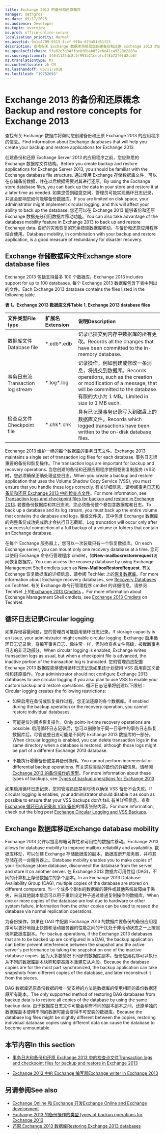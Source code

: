 ```yaml
---
title: Exchange 2013 的备份和还原概念
manager: sethgros
ms.date: 09/17/2015
ms.audience: Developer
ms.topic: overview
ms.prod: office-online-server
localization_priority: Normal
ms.assetid: 9a1c4709-9313-4ccf-9f8a-673a51d51f23
description: 查找有关 Exchange 数据库将帮助您创建备份和还原 Exchange 2013 的应用程序的信息。
ms.openlocfilehash: 5fa62c3d34ffbe8f0bab852c6d41c49220e2883a
ms.sourcegitcommit: 34041125dc8c5f993b21cebfc4f8b72f0fd2cb6f
ms.translationtype: MT
ms.contentlocale: zh-CN
ms.lasthandoff: 06/11/2018
ms.locfileid: "19752693"
---
```

# <a name="backup-and-restore-concepts-for-exchange-2013"></a><span data-ttu-id="62eff-103">Exchange 2013 的备份和还原概念</span><span class="sxs-lookup"><span data-stu-id="62eff-103">Backup and restore concepts for Exchange 2013</span></span>

<span data-ttu-id="62eff-104">查找有关 Exchange 数据库将帮助您创建备份和还原 Exchange 2013 的应用程序的信息。</span><span class="sxs-lookup"><span data-stu-id="62eff-104">Find information about Exchange databases that will help you create your backup and restore applications for Exchange 2013.</span></span>
  
<span data-ttu-id="62eff-105">创建备份和还原 Exchange Server 2013 的应用程序之前，您应熟悉的 Exchange 数据库文件结构。</span><span class="sxs-lookup"><span data-stu-id="62eff-105">Before you create backup and restore applications for Exchange Server 2013, you should be familiar with the Exchange database file structure.</span></span> <span data-ttu-id="62eff-106">通过使用 Exchange 存储数据库文件，可以在存储备份数据，并在以后根据需要对其进行还原。</span><span class="sxs-lookup"><span data-stu-id="62eff-106">By using the Exchange store database files, you can back up the data in your store and restore it at a later time as needed.</span></span> <span data-ttu-id="62eff-107">如果您受到磁盘空间，管理员可能实现循环日志记录，并这会影响您如何能够备份数据库。</span><span class="sxs-lookup"><span data-stu-id="62eff-107">If you are limited on disk space, your administrator might implement circular logging, and this will affect your ability to back up the database.</span></span> <span data-ttu-id="62eff-108">您还可以在 Exchange 2013 能够备份和还原 Exchange 数据充分利用数据库移动功能。</span><span class="sxs-lookup"><span data-stu-id="62eff-108">You can also take advantage of the database mobility feature in Exchange 2013 to back up and restore Exchange data.</span></span> <span data-ttu-id="62eff-109">良好的灾难恢复的冗余措施数据库移动，与备份和还原应用程序结合使用。</span><span class="sxs-lookup"><span data-stu-id="62eff-109">Database mobility, in combination with your backup and restore application, is a good measure of redundancy for disaster recovery.</span></span>

<span data-ttu-id="62eff-110"><a name="bk_exchangedatabases"> </a></span><span class="sxs-lookup"><span data-stu-id="62eff-110"></span></span>

## <a name="exchange-store-database-files"></a><span data-ttu-id="62eff-111">Exchange 存储数据库文件</span><span class="sxs-lookup"><span data-stu-id="62eff-111">Exchange store database files</span></span>

<span data-ttu-id="62eff-112">Exchange 2013 包括支持最多 100 个数据库。</span><span class="sxs-lookup"><span data-stu-id="62eff-112">Exchange 2013 includes support for up to 100 databases.</span></span> <span data-ttu-id="62eff-113">每个 Exchange 2013 数据库包含下表中列出的文件。</span><span class="sxs-lookup"><span data-stu-id="62eff-113">Each Exchange 2013 database contains the files listed in the following table.</span></span> 
  
<span data-ttu-id="62eff-114">**表 1。Exchange 2013 数据库文件**</span><span class="sxs-lookup"><span data-stu-id="62eff-114">**Table 1. Exchange 2013 database files**</span></span>

|<span data-ttu-id="62eff-115">文件类型</span><span class="sxs-lookup"><span data-stu-id="62eff-115">File type</span></span>|<span data-ttu-id="62eff-116">扩展名</span><span class="sxs-lookup"><span data-stu-id="62eff-116">Extension</span></span>|<span data-ttu-id="62eff-117">说明</span><span class="sxs-lookup"><span data-stu-id="62eff-117">Description</span></span>|
|:-----|:-----|:-----|
|<span data-ttu-id="62eff-118">数据库文件</span><span class="sxs-lookup"><span data-stu-id="62eff-118">Database file</span></span>  <br/> |<span data-ttu-id="62eff-119">\*.edb</span><span class="sxs-lookup"><span data-stu-id="62eff-119">\*.edb</span></span>  <br/> |<span data-ttu-id="62eff-120">记录已提交到内存中数据库的所有更改。</span><span class="sxs-lookup"><span data-stu-id="62eff-120">Records all the changes that have been committed to the in-memory database.</span></span>  <br/> |
|<span data-ttu-id="62eff-121">事务日志流</span><span class="sxs-lookup"><span data-stu-id="62eff-121">Transaction log stream</span></span>  <br/> |<span data-ttu-id="62eff-122">\*.log</span><span class="sxs-lookup"><span data-stu-id="62eff-122">\*.log</span></span>  <br/> |<span data-ttu-id="62eff-123">记录操作，例如创建或修改一条消息，将提交到数据库。</span><span class="sxs-lookup"><span data-stu-id="62eff-123">Records operations, such as the creation or modification of a message, that will be committed to the database.</span></span> <span data-ttu-id="62eff-124">有限的大小为 1 MB。</span><span class="sxs-lookup"><span data-stu-id="62eff-124">Limited in size to 1 MB each.</span></span>  <br/> |
|<span data-ttu-id="62eff-125">检查点文件</span><span class="sxs-lookup"><span data-stu-id="62eff-125">Checkpoint file</span></span>  <br/> |<span data-ttu-id="62eff-126">\*.chk</span><span class="sxs-lookup"><span data-stu-id="62eff-126">\*.chk</span></span>  <br/> |<span data-ttu-id="62eff-127">具有已记录事务记录写入到磁盘上的数据库文件。</span><span class="sxs-lookup"><span data-stu-id="62eff-127">Records which logged transactions have been written to the on-disk database files.</span></span>  <br/> |
   
<span data-ttu-id="62eff-128">Exchange 2013 维护一组的每个数据库的事务日志文件。</span><span class="sxs-lookup"><span data-stu-id="62eff-128">Exchange 2013 maintains a single set of transaction log files for each database.</span></span> <span data-ttu-id="62eff-129">事务日志很重要的备份和恢复操作。</span><span class="sxs-lookup"><span data-stu-id="62eff-129">The transaction logs are important for backup and recovery operations.</span></span> <span data-ttu-id="62eff-130">当您创建的备份和还原应用程序使用卷影复制服务 (VSS) 时，您必须确保正确处理这些日志。</span><span class="sxs-lookup"><span data-stu-id="62eff-130">When you create a backup and restore application that uses the Volume Shadow Copy Service (VSS), you must ensure that you handle these logs correctly.</span></span> <span data-ttu-id="62eff-131">有关详细信息，请参阅[事务日志和备份和还原 Exchange 2013 中的检查点文件](transaction-logs-and-checkpoint-files-for-backup-and-restore-in-exchange.md)。</span><span class="sxs-lookup"><span data-stu-id="62eff-131">For more information, see [Transaction logs and checkpoint files for backup and restore in Exchange 2013](transaction-logs-and-checkpoint-files-for-backup-and-restore-in-exchange.md).</span></span> <span data-ttu-id="62eff-132">若要备份数据库和其日志流，您必须备份整个卷包含数据库和日志。</span><span class="sxs-lookup"><span data-stu-id="62eff-132">To back up a database and its log stream, you must back up the entire volume that contains the database and logs.</span></span> <span data-ttu-id="62eff-133">量或文件夹，其中包含 Exchange 数据库的完整备份成功完成后才会执行日志截断。</span><span class="sxs-lookup"><span data-stu-id="62eff-133">Log truncation will occur only after a successful completion of a full backup of a volume or folders that contain an Exchange database.</span></span>
  
<span data-ttu-id="62eff-134">在每个 Exchange 服务器上，您可以一次装载只有一个恢复数据库。</span><span class="sxs-lookup"><span data-stu-id="62eff-134">On each Exchange server, you can mount only one recovery database at a time.</span></span> <span data-ttu-id="62eff-135">您可以使用 Exchange 命令行管理程序 cmdlet，如**New-mailboxrestorerequest**访问恢复数据库。</span><span class="sxs-lookup"><span data-stu-id="62eff-135">You can access the recovery database by using Exchange Management Shell cmdlets such as **New-MailboxRestoreRequest**.</span></span> <span data-ttu-id="62eff-136">有关 Exchange 恢复数据库的详细信息，请参阅 TechNet 上的[恢复数据库](http://technet.microsoft.com/en-us/library/dd876954%28v=exchg.150%29.aspx)。</span><span class="sxs-lookup"><span data-stu-id="62eff-136">For more information about Exchange recovery databases, see [Recovery Databases](http://technet.microsoft.com/en-us/library/dd876954%28v=exchg.150%29.aspx) on TechNet.</span></span> <span data-ttu-id="62eff-137">有关 Exchange 命令行管理程序 cmdlet 的详细信息，请参阅 TechNet 上的[Exchange 2013 Cmdlets](http://technet.microsoft.com/en-us/library/bb124413.aspx) 。</span><span class="sxs-lookup"><span data-stu-id="62eff-137">For more information about Exchange Management Shell cmdlets, see [Exchange 2013 Cmdlets](http://technet.microsoft.com/en-us/library/bb124413.aspx) on TechNet.</span></span> 
  
## <a name="circular-logging"></a><span data-ttu-id="62eff-138">循环日志记录</span><span class="sxs-lookup"><span data-stu-id="62eff-138">Circular logging</span></span>
<span data-ttu-id="62eff-139"><a name="bk_circularlogging"> </a></span><span class="sxs-lookup"><span data-stu-id="62eff-139"></span></span>

<span data-ttu-id="62eff-140">如果存储容量问题，您的管理员可能启用循环日志记录。</span><span class="sxs-lookup"><span data-stu-id="62eff-140">If storage capacity is an issue, your administrator might enable circular logging.</span></span> <span data-ttu-id="62eff-141">Exchange 启用循环日志记录后，将编写事务日志，像往常一样，但时检查点文件高级，被截断事务日志的非活动部分。</span><span class="sxs-lookup"><span data-stu-id="62eff-141">When circular logging is enabled, Exchange writes transaction logs as usual, but when a checkpoint file is advanced, the inactive portion of the transaction log is truncated.</span></span> <span data-ttu-id="62eff-142">您的管理员应配置 Exchange 2013 数据库能够使用循环日志记录如果还计划使用 VSS 启用自定义备份和还原操作。</span><span class="sxs-lookup"><span data-stu-id="62eff-142">Your administrator should not configure Exchange 2013 databases to use circular logging if you also plan to use VSS to enable your custom backup and restore operations.</span></span> <span data-ttu-id="62eff-143">循环日志记录将创建以下限制：</span><span class="sxs-lookup"><span data-stu-id="62eff-143">Circular logging creates the following restrictions:</span></span> 
  
- <span data-ttu-id="62eff-144">如果启用在备份或恢复操作过程，您无法还原的各个数据库。</span><span class="sxs-lookup"><span data-stu-id="62eff-144">If enabled during the backup operation or the recovery operation, you cannot restore individual databases.</span></span>
    
- <span data-ttu-id="62eff-145">可能是仅时间点恢复操作。</span><span class="sxs-lookup"><span data-stu-id="62eff-145">Only point-in-time recovery operations are possible.</span></span> <span data-ttu-id="62eff-146">启用循环日志记录后，您可以删除位于同一目录中的事务日志恢复数据库后，尽管这些日志可能是不同的 Exchange 2013 数据库的一部分。</span><span class="sxs-lookup"><span data-stu-id="62eff-146">When circular logging is enabled, you can delete transaction logs in the same directory when a database is restored, although those logs might be part of a different Exchange 2013 database.</span></span> 
    
- <span data-ttu-id="62eff-147">不能执行增量备份或差异备份操作。</span><span class="sxs-lookup"><span data-stu-id="62eff-147">You cannot perform incremental or differential backup operations.</span></span> <span data-ttu-id="62eff-148">有关这些类型的备份的详细信息，请参阅[Exchange 2013 的备份操作的类型](types-of-backup-operations-for-exchange-2013.md)。</span><span class="sxs-lookup"><span data-stu-id="62eff-148">For more information about these types of backups, see [Types of backup operations for Exchange 2013](types-of-backup-operations-for-exchange-2013.md).</span></span>
    
<span data-ttu-id="62eff-149">如果启用循环日志记录，您的管理员应禁用尽快以确保 VSS 备份不会失败。</span><span class="sxs-lookup"><span data-stu-id="62eff-149">If circular logging is enables, your administrator should disable it as soon as possible to ensure that your VSS backups don't fail.</span></span> <span data-ttu-id="62eff-150">有关详细信息，查看[Exchange 循环日志记录和 VSS 备份](http://blogs.technet.com/b/exchange/archive/2010/08/18/3410672.aspx)的博客张贴内容。</span><span class="sxs-lookup"><span data-stu-id="62eff-150">For more information, check out the blog post [Exchange Circular Logging and VSS Backups](http://blogs.technet.com/b/exchange/archive/2010/08/18/3410672.aspx).</span></span> 
  
## <a name="exchange-database-mobility"></a><span data-ttu-id="62eff-151">Exchange 数据库移动</span><span class="sxs-lookup"><span data-stu-id="62eff-151">Exchange database mobility</span></span>
<span data-ttu-id="62eff-152"><a name="bk_exchangedatabasemobility"> </a></span><span class="sxs-lookup"><span data-stu-id="62eff-152"></span></span>

<span data-ttu-id="62eff-153">Exchange 2013 允许以提高邮箱可靠性和可用性的数据库移动。</span><span class="sxs-lookup"><span data-stu-id="62eff-153">Exchange 2013 allows for database mobility to improve mailbox reliability and availability.</span></span> <span data-ttu-id="62eff-154">数据库移动，可以创建 Exchange 存储数据库的副本，数据库断开服务器，并将其存储在另一台服务器上。</span><span class="sxs-lookup"><span data-stu-id="62eff-154">Database mobility enables you to make copies of your Exchange store database, disconnect the database from the server, and store it on another server.</span></span> <span data-ttu-id="62eff-155">在 Exchange 2013 数据库可用性组 (DAG)，不同的计算机上存储数据库的多个副本。</span><span class="sxs-lookup"><span data-stu-id="62eff-155">In an Exchange 2013 Database Availability Group (DAG), multiple copies of the database are stored on different computers.</span></span> <span data-ttu-id="62eff-156">当一个或多个副本的数据库的硬件或其他系统故障由于丢失，来自其他副本信息可以用于重新设定种子通过普通复制操作的数据库。</span><span class="sxs-lookup"><span data-stu-id="62eff-156">When one or more copies of the database are lost due to hardware or other system failure, information from the other copies can be used to reseed the database via normal replication operations.</span></span>
  
<span data-ttu-id="62eff-157">为备份操作，如果在 DAG 中配置 Exchange 2013 的数据库要备份的备份应用程序可以更好地阻止快照和活动服务器的性能之间的干扰处于非活动状态之一上按照快照数据库副本。</span><span class="sxs-lookup"><span data-stu-id="62eff-157">For backup operations, if the Exchange 2013 databases that are to be backed up are configured in a DAG, the backup application can better prevent interference between the snapshot and the active server's performance by taking the snapshot on one of the inactive database copies.</span></span> <span data-ttu-id="62eff-158">因为大多数情况下同步的数据库副本，备份应用程序可以执行从不同的数据库副本快照和更高版本重建它从片段。</span><span class="sxs-lookup"><span data-stu-id="62eff-158">Because the database copies are for the most part synchronized, the backup application can take snapshots from different copies of the database, and later reconstruct it from the pieces.</span></span>
  
<span data-ttu-id="62eff-159">DAG 数据库还原备份数据的唯一受支持的方法是数据库的使用相同的备份数据还原所有副本。</span><span class="sxs-lookup"><span data-stu-id="62eff-159">The only supported method of restoring DAG databases from backup data is to restore all copies of the database by using the same backup data.</span></span> <span data-ttu-id="62eff-160">由于数据库日志文件可能会稍有不同的副本副本之间，还原单独的数据库副本使用不同的数据可能会变得不可安装的数据库。</span><span class="sxs-lookup"><span data-stu-id="62eff-160">Because the database log files might be slightly different between the copies, restoring individual database copies using different data can cause the database to become unmountable.</span></span>
  
## <a name="in-this-section"></a><span data-ttu-id="62eff-161">本节内容</span><span class="sxs-lookup"><span data-stu-id="62eff-161">In this section</span></span>
<span data-ttu-id="62eff-162"><a name="bk_inthissection"> </a></span><span class="sxs-lookup"><span data-stu-id="62eff-162"></span></span>

- [<span data-ttu-id="62eff-163">事务日志和备份和还原 Exchange 2013 中的检查点文件</span><span class="sxs-lookup"><span data-stu-id="62eff-163">Transaction logs and checkpoint files for backup and restore in Exchange 2013</span></span>](transaction-logs-and-checkpoint-files-for-backup-and-restore-in-exchange.md)
    
- [<span data-ttu-id="62eff-164">Exchange 2013 中的 Exchange 编写器</span><span class="sxs-lookup"><span data-stu-id="62eff-164">Exchange writer in Exchange 2013</span></span>](exchange-writer-in-exchange-2013.md)
    
## <a name="see-also"></a><span data-ttu-id="62eff-165">另请参阅</span><span class="sxs-lookup"><span data-stu-id="62eff-165">See also</span></span>

- [<span data-ttu-id="62eff-166">Exchange Online 和 Exchange 开发</span><span class="sxs-lookup"><span data-stu-id="62eff-166">Exchange Online and Exchange development</span></span>](../exchange-server-development.md) 
- [<span data-ttu-id="62eff-167">Exchange 2013 的备份操作的类型</span><span class="sxs-lookup"><span data-stu-id="62eff-167">Types of backup operations for Exchange 2013</span></span>](types-of-backup-operations-for-exchange-2013.md)
- [<span data-ttu-id="62eff-168">还原 Exchange 2013 数据库</span><span class="sxs-lookup"><span data-stu-id="62eff-168">Restoring Exchange 2013 databases</span></span>](restoring-exchange-2013-databases.md)
    


